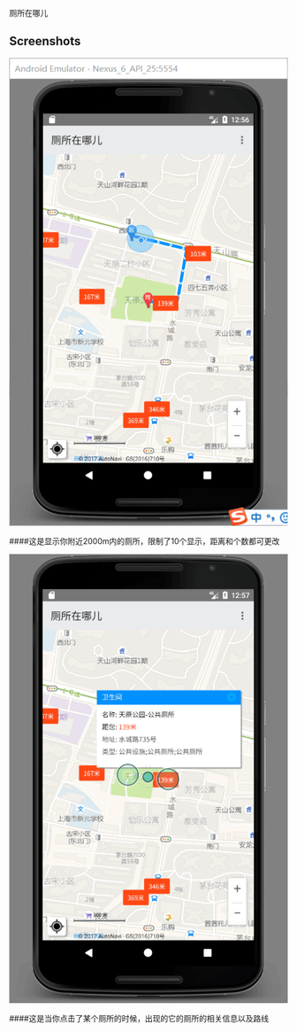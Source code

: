 厕所在哪儿

## Screenshots

![toilet screenshots](https://raw.githubusercontent.com/zhangjing9898/where-it-toilet/master/screenshots/screenshots_1.PNG)

####这是显示你附近2000m内的厕所，限制了10个显示，距离和个数都可更改

![toilet screenshots](https://raw.githubusercontent.com/zhangjing9898/where-it-toilet/master/screenshots/screenshots_2.PNG)

####这是当你点击了某个厕所的时候，出现的它的厕所的相关信息以及路线

